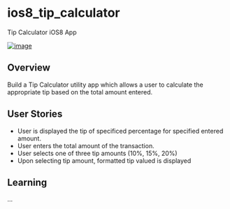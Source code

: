 ios8_tip_calculator
===================

Tip Calculator iOS8 App

[![image](https://raw.githubusercontent.com/wiki/stanleyhlng/ios8_tip_calculator/assets/ios8_tip_calculator.gif)](https://raw.githubusercontent.com/wiki/stanleyhlng/ios8_tip_calculator/assets/ios8_tip_calculator.gif)

## Overview

Build a Tip Calculator utility app which allows a user to calculate the appropriate tip based on the total amount entered.

## User Stories

* User is displayed the tip of specificed percentage for specified entered amount.
* User enters the total amount of the transaction.
* User selects one of three tip amounts (10%, 15%, 20%)
* Upon selecting tip amount, formatted tip valued is displayed

## Learning 
...
